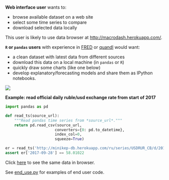 **Web interface user**  wants to: 

- browse available dataset on a web site 
- select some time series to compare 
- download selected data locally 

This user is likely to use data browser at <http://macrodash.herokuapp.com/>. 

**```R``` or ```pandas``` users**  with experience
in [FRED](https://fred.stlouisfed.org) 
or [quandl](https://www.quandl.com/) would want: 

- a clean dataset with latest data from different sources
- download this data on a local machine (in ```pandas``` or ```R```)
- quickly draw some charts (like one below)
- develop explanatory/forecasting models and share them as IPython notebooks.

[![](http://datachart.cc/images/rub_oil.png)](http://datachart.cc/)

**Example: read official daily ruble/usd exchange rate from start of 2017**

```python 
import pandas as pd

def read_ts(source_url):
	"""Read pandas time series from *source_url*."""
	return pd.read_csv(source_url, 
                      converters={0: pd.to_datetime}, 
                      index_col=0,
                      squeeze=True)

er = read_ts('http://minikep-db.herokuapp.com/ru/series/USDRUR_CB/d/2017')
assert er['2017-09-28'] == 58.01022

```

Click [here](http://minikep-db.herokuapp.com/ru/series/USDRUR_CB/d/2017) to see 
the same data in browser.

See [end_use.py](include/end_use.py) for examples of end user code.

